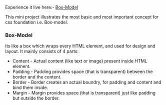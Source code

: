 Experience it live here:- [Box-Model](https://codepen.io/mansiiiii/full/qBJBRXJ)

This mini project illustrates the most basic and most important concept for css foundation i.e. Box-model.

### Box-Model
Its like a box which wraps every HTML element, and used for design and layout. It mainly consists of 4 parts:
- Content - Actual content (like text or image) present inside HTML element.
- Padding - Padding provides space (that is transparent) between the border and the content. 
- Border - Border creates an actual boundry, for padding and content and bind them inside.
- Margin - Margin provides space (that is transparent) just like padding but outside the border.
